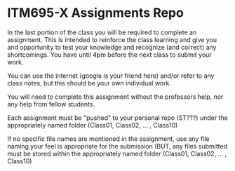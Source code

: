 # ITM695-X Assignments Repo

In the last portion of the class you will be required to complete an
assignment. This is intended to reinforce the class learning and give you
and opportunity to test your knowledge and recognize (and correct) any shortcomings. 
You have until 4pm before the next class to submit your work. 

You can use the internet (google is your friend here) and/or refer to any class notes, but
this should be your own individual work.

You will need to complete this assignment without the professors help, nor any help
from fellow students.

Each assignment must be "pushed" to your personal repo (ST???) under the appropriately
named folder (Class01, Class02, ... ,  Class10)

If no specific file names are mentioned in the assignment, use any file
naming your feel is appropriate for the submission (BUT, any files submitted
must be stored within the appropriately named folder (Class01, Class02, ... ,  Class10)

